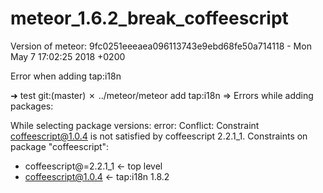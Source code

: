 # meteor_1.6.2_break_coffeescript

Version of meteor: 9fc0251eeeaea096113743e9ebd68fe50a714118 - Mon May 7 17:02:25 2018 +0200

Error when adding tap:i18n

➜  test git:(master) ✗ ../meteor/meteor add tap:i18n 
 => Errors while adding packages:             
                                              
While selecting package versions:
error: Conflict: Constraint coffeescript@1.0.4 is not satisfied by coffeescript 2.2.1_1.
Constraints on package "coffeescript":
* coffeescript@=2.2.1_1 <- top level
* coffeescript@1.0.4 <- tap:i18n 1.8.2

